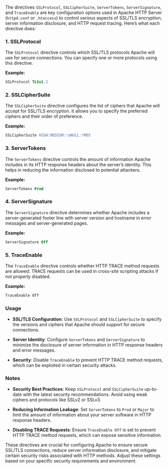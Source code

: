 The directives `SSLProtocol`, `SSLCipherSuite`, `ServerTokens`, `ServerSignature`, and `TraceEnable` are key configuration options used in Apache HTTP Server (`httpd.conf` or `.htaccess`) to control various aspects of SSL/TLS encryption, server information disclosure, and HTTP request tracing. Here’s what each directive does:

### 1. SSLProtocol

The `SSLProtocol` directive controls which SSL/TLS protocols Apache will use for secure connections. You can specify one or more protocols using this directive.

**Example:**
```apache
SSLProtocol TLSv1.2
```

### 2. SSLCipherSuite

The `SSLCipherSuite` directive configures the list of ciphers that Apache will accept for SSL/TLS encryption. It allows you to specify the preferred ciphers and their order of preference.

**Example:**
```apache
SSLCipherSuite HIGH:MEDIUM:!aNULL:!MD5
```

### 3. ServerTokens

The `ServerTokens` directive controls the amount of information Apache includes in its HTTP response headers about the server’s identity. This helps in reducing the information disclosed to potential attackers.

**Example:**
```apache
ServerTokens Prod
```

### 4. ServerSignature

The `ServerSignature` directive determines whether Apache includes a server-generated footer line with server version and hostname in error messages and server-generated pages.

**Example:**
```apache
ServerSignature Off
```

### 5. TraceEnable

The `TraceEnable` directive controls whether HTTP TRACE method requests are allowed. TRACE requests can be used in cross-site scripting attacks if not properly disabled.

**Example:**
```apache
TraceEnable Off
```

### Usage

- **SSL/TLS Configuration**: Use `SSLProtocol` and `SSLCipherSuite` to specify the versions and ciphers that Apache should support for secure connections.
  
- **Server Identity**: Configure `ServerTokens` and `ServerSignature` to minimize the disclosure of server information in HTTP response headers and error messages.
  
- **Security**: Disable `TraceEnable` to prevent HTTP TRACE method requests, which can be exploited in certain security attacks.

### Notes

- **Security Best Practices**: Keep `SSLProtocol` and `SSLCipherSuite` up-to-date with the latest security recommendations. Avoid using weak ciphers and protocols like SSLv2 or SSLv3.
  
- **Reducing Information Leakage**: Set `ServerTokens` to `Prod` or `Major` to limit the amount of information about your server software in HTTP response headers.
  
- **Disabling TRACE Requests**: Ensure `TraceEnable Off` is set to prevent HTTP TRACE method requests, which can expose sensitive information.

These directives are crucial for configuring Apache to ensure secure SSL/TLS connections, reduce server information disclosure, and mitigate certain security risks associated with HTTP methods. Adjust these settings based on your specific security requirements and environment.
